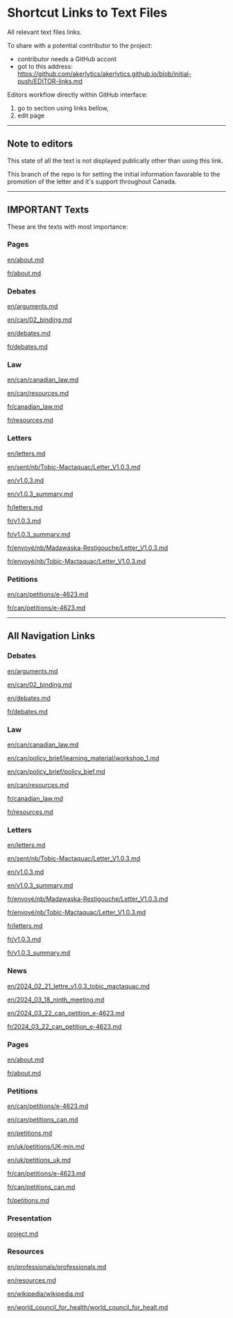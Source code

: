 # Shortcut Links to Text Files

All relevant text files links.

To share with a potential contributor to the project:
- contributor needs a GitHub accont
- got to this address: https://github.com/akerlytics/akerlytics.github.io/blob/initial-push/EDITOR-links.md

Editors workflow directly within GitHub interface:
1. go to section using links bellow,
2. edit page

---
## Note to editors

This state of all the text is not displayed publically other than using this link.

This branch of the repo is for setting the initial information favorable to the promotion of the letter and it's support throughout Canada.


---
## IMPORTANT Texts

These are the texts with most importance:

### Pages

[en/about.md](_pages/en/about.md)

[fr/about.md](_pages/fr/about.md)


### Debates

[en/arguments.md](_debates/en/arguments.md)

[en/can/02_binding.md](_debates/en/can/02_binding.md)

[en/debates.md](_debates/en/debates.md)

[fr/debates.md](_debates/fr/debates.md)


### Law

[en/can/canadian_law.md](_law/en/can/canadian_law.md)

[en/can/resources.md](_law/en/can/resources.md)

[fr/canadian_law.md](_law/fr/canadian_law.md)

[fr/resources.md](_law/fr/resources.md)


### Letters

[en/letters.md](_letters/en/letters.md)

[en/sent/nb/Tobic-Mactaquac/Letter_V1.0.3.md](_letters/en/sent/nb/Tobic-Mactaquac/Letter_V1.0.3.md)

[en/v1.0.3.md](_letters/en/v1.0.3.md)

[en/v1.0.3_summary.md](_letters/en/v1.0.3_summary.md)

[fr/letters.md](_letters/fr/letters.md)

[fr/v1.0.3.md](_letters/fr/v1.0.3.md)

[fr/v1.0.3_summary.md](_letters/fr/v1.0.3_summary.md)

[fr/envoyé/nb/Madawaska-Restigouche/Letter_V1.0.3.md](_letters/fr/envoyé/nb/Madawaska-Restigouche/Letter_V1.0.3.md)

[fr/envoyé/nb/Tobic-Mactaquac/Letter_V1.0.3.md](_letters/fr/envoyé/nb/Tobic-Mactaquac/Letter_V1.0.3.md)


### Petitions

[en/can/petitions/e-4623.md](_petitions/en/can/petitions/e-4623.md)

[fr/can/petitions/e-4623.md](_petitions/fr/can/petitions/e-4623.md)



---
## All Navigation Links

<!-- Following section will be automatically updated, do not edit directly. -->

<!-- @autofill create_git_hub_editor_shortcuts -->
### Debates

[en/arguments.md](_debates/en/arguments.md)

[en/can/02_binding.md](_debates/en/can/02_binding.md)

[en/debates.md](_debates/en/debates.md)

[fr/debates.md](_debates/fr/debates.md)


### Law

[en/can/canadian_law.md](_law/en/can/canadian_law.md)

[en/can/policy_brief/learning_material/workshop_1.md](_law/en/can/policy_brief/learning_material/workshop_1.md)

[en/can/policy_brief/policy_bief.md](_law/en/can/policy_brief/policy_bief.md)

[en/can/resources.md](_law/en/can/resources.md)

[fr/canadian_law.md](_law/fr/canadian_law.md)

[fr/resources.md](_law/fr/resources.md)


### Letters

[en/letters.md](_letters/en/letters.md)

[en/sent/nb/Tobic-Mactaquac/Letter_V1.0.3.md](_letters/en/sent/nb/Tobic-Mactaquac/Letter_V1.0.3.md)

[en/v1.0.3.md](_letters/en/v1.0.3.md)

[en/v1.0.3_summary.md](_letters/en/v1.0.3_summary.md)

[fr/envoyé/nb/Madawaska-Restigouche/Letter_V1.0.3.md](_letters/fr/envoyé/nb/Madawaska-Restigouche/Letter_V1.0.3.md)

[fr/envoyé/nb/Tobic-Mactaquac/Letter_V1.0.3.md](_letters/fr/envoyé/nb/Tobic-Mactaquac/Letter_V1.0.3.md)

[fr/letters.md](_letters/fr/letters.md)

[fr/v1.0.3.md](_letters/fr/v1.0.3.md)

[fr/v1.0.3_summary.md](_letters/fr/v1.0.3_summary.md)


### News

[en/2024_02_21_lettre_v1.0.3_tobic_mactaquac.md](_news/en/2024_02_21_lettre_v1.0.3_tobic_mactaquac.md)

[en/2024_03_18_ninth_meeting.md](_news/en/2024_03_18_ninth_meeting.md)

[en/2024_03_22_can_petition_e-4623.md](_news/en/2024_03_22_can_petition_e-4623.md)

[fr/2024_03_22_can_petition_e-4623.md](_news/fr/2024_03_22_can_petition_e-4623.md)


### Pages

[en/about.md](_pages/en/about.md)

[fr/about.md](_pages/fr/about.md)


### Petitions

[en/can/petitions/e-4623.md](_petitions/en/can/petitions/e-4623.md)

[en/can/petitions_can.md](_petitions/en/can/petitions_can.md)

[en/petitions.md](_petitions/en/petitions.md)

[en/uk/petitions/UK-min.md](_petitions/en/uk/petitions/UK-min.md)

[en/uk/petitions_uk.md](_petitions/en/uk/petitions_uk.md)

[fr/can/petitions/e-4623.md](_petitions/fr/can/petitions/e-4623.md)

[fr/can/petitions_can.md](_petitions/fr/can/petitions_can.md)

[fr/petitions.md](_petitions/fr/petitions.md)


### Presentation

[project.md](_presentation/project.md)


### Resources

[en/professionals/professionals.md](_resources/en/professionals/professionals.md)

[en/resources.md](_resources/en/resources.md)

[en/wikipedia/wikipedia.md](_resources/en/wikipedia/wikipedia.md)

[en/world_council_for_health/world_council_for_healt.md](_resources/en/world_council_for_health/world_council_for_healt.md)


<!-- @endaufofill -->
